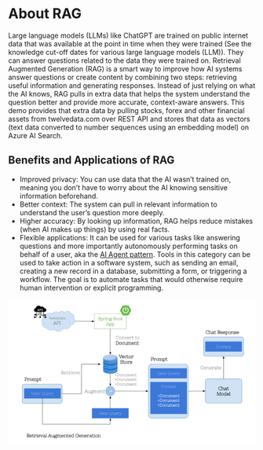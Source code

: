 # About RAG 
Large language models (LLMs) like ChatGPT are trained on public internet data that was available at the point in time when they were trained (See the knowledge cut-off dates for various large language models (LLM)). They can answer questions related to the data they were trained on. Retrieval Augmented Generation (RAG) is a smart way to improve how AI systems answer questions or create content by combining two steps: retrieving useful information and generating responses. Instead of just relying on what the AI knows, RAG pulls in extra data that helps the system understand the question better and provide more accurate, context-aware answers. This demo provides that extra data by pulling stocks, forex and other financial assets from twelvedata.com over REST API and stores that data as vectors (text data converted to number sequences using an embedding model) on Azure AI Search.
## Benefits and Applications of RAG
- Improved privacy: You can use data that the AI wasn’t trained on, meaning you don’t have to worry about the AI knowing sensitive information beforehand.
- Better context: The system can pull in relevant information to understand the user’s question more deeply.
- Higher accuracy: By looking up information, RAG helps reduce mistakes (when AI makes up things) by using real facts.
- Flexible applications: It can be used for various tasks like answering questions and more importantly autonomously performing tasks on behalf of a user, aka the [AI Agent pattern](https://blog.whiteprompt.com/mastering-ai-patterns-architectures-knowledge-systems-and-multi-agent-approaches-386064c4bc5a). Tools in this category can be used to take action in a software system, such as sending an email, creating a new record in a database, submitting a form, or triggering a workflow.
  The goal is to automate tasks that would otherwise require human intervention or explicit programming.

<img title="Retrieval Augmented Generation (RAG) technique" alt="Alt text" src="/images/rag.png">